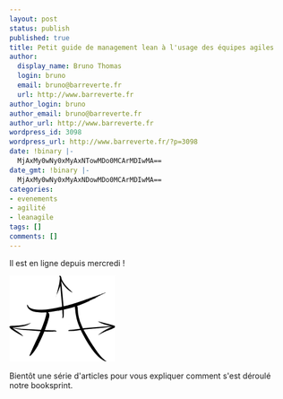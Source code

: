 ```yaml
---
layout: post
status: publish
published: true
title: Petit guide de management lean à l'usage des équipes agiles
author:
  display_name: Bruno Thomas
  login: bruno
  email: bruno@barreverte.fr
  url: http://www.barreverte.fr
author_login: bruno
author_email: bruno@barreverte.fr
author_url: http://www.barreverte.fr
wordpress_id: 3098
wordpress_url: http://www.barreverte.fr/?p=3098
date: !binary |-
  MjAxMy0wNy0xMyAxNTowMDo0MCArMDIwMA==
date_gmt: !binary |-
  MjAxMy0wNy0xMyAxNDowMDo0MCArMDIwMA==
categories:
- evenements
- agilité
- leanagile
tags: []
comments: []
---
```

<p>Il est en ligne depuis mercredi !</p>
<p><a href="http://leanagilecamp.fr"><img src="/images/logoLeanAgileCamp.png" alt="Petit guide de management lean à l'usage des équipes agiles" width="189" height="153" class="aligncenter size-full wp-image-3099" /></a></p>
<p>Bientôt une série d'articles pour vous expliquer comment s'est déroulé notre booksprint.</p>
